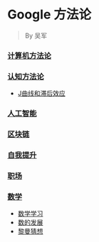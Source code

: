 # Google 方法论 
> By 吴军

### [计算机方法论]()

### [认知方法论]()
* [J曲线和滞后效应](cognitive/histeresis-effect.md)
### [人工智能]()

### [区块链]()

### [自我提升]()

### [职场]()

### [数学](mathematics.md)
* [数学学习](math/math_study.md)
* [数的发展](math/number_development.md)
* [黎曼猜想](math/riemann-hypothesis.md)